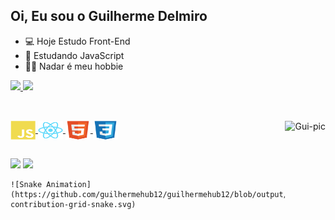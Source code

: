 <h2>Oi, Eu sou o Guilherme Delmiro</h2>

  - 💻 Hoje Estudo Front-End
  - 🎯 Estudando JavaScript
  - 🏊‍♂️ Nadar é meu hobbie

<div>
  <a href="https://github.com/guilhermehub12">
  <img height="180em" src="https://github-readme-stats.vercel.app/api?username=guilhermehub12&layout=compact&show_icons=true&theme=radical">
  <img height="180em" src="https://github-readme-stats.vercel.app/api/top-langs/?username=guilhermehub12&layout=compact&theme=radical">
</div>
  
##
  
<div dir="auto"><br>
  <img align="center" alt="Gui-Js" height="30" width="40" src="https://raw.githubusercontent.com/devicons/devicon/master/icons/javascript/javascript-plain.svg" style="max-width: 100%;">
  <img align="center" alt="Gui-React" height="30" width="40" src="https://raw.githubusercontent.com/devicons/devicon/master/icons/react/react-original.svg" style="max-width: 100%;">
  <img align="center" alt="Gui-HTML" height="30" width="40" src="https://raw.githubusercontent.com/devicons/devicon/master/icons/html5/html5-original.svg" style="max-width: 100%;">
  <img align="center" alt="Gui-CSS" height="30" width="40" src="https://raw.githubusercontent.com/devicons/devicon/master/icons/css3/css3-original.svg" style="max-width: 100%;">  
  <img align="right" alt="Gui-pic" height="150" src="https://picrew.me/shareImg/org/202206/663172_Lw3nLwLq.png" data-canonical-src="https://media.discordapp.net/attachments/639956127056134178/890373478988013628/Publicacoes_Instagram_1_1.png?width=676&amp;height=676" style="max-width: 100%;">
</div>
 
##

  <div>
    <a href="mailto:guilhermedelmiro11@gmail.com" target="_blank"><img src="https://img.shields.io/badge/-Gmail-%23333?style=for-the-badge&amp;logo=gmail&amp;logoColor=white" target="_blank"></a>  
    <a href="https://www.linkedin.com/in/guilhermedelmirowebdeveloper/" target="_blank"><img src="https://img.shields.io/badge/-LinkedIn-%230077B5?style=for-the-badge&amp;logo=linkedin&amp;logoColor=white" target="_blank"></a> 
    
    ![Snake Animation](https://github.com/guilhermehub12/guilhermehub12/blob/output/github-contribution-grid-snake.svg)
    
  </div>
